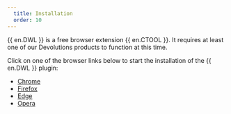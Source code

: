```yaml
---
  title: Installation
  order: 10
---
```

{{ en.DWL }} is a free browser extension {{ en.CTOOL }}. It requires at least one of our Devolutions products to function at this time.  

Click on one of the browser links below to start the installation of the {{ en.DWL }} plugin:  

* [Chrome](chrome/)  
* [Firefox](firefox/)  
* [Edge](edge/)  
* [Opera](opera/)  
